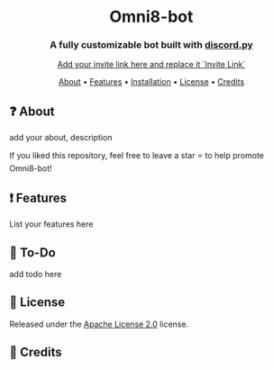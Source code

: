 <h1 align="center">
  <br>
  Omni8-bot
  <br>
</h1>

<h3 align=center>A fully customizable bot built with <a href=https://pypi.org/project/discord.py/>discord.py</a></h3>


<div align=center>
  <a href="#">Add your invite link here and replace it `Invite Link`</a>
</div>

<p align="center">
  <a href="#about">About</a>
  •
  <a href="#Features">Features</a>
  •
  <a href="#installation">Installation</a>
  •
  <a href="#license">License</a>
  •
  <a href="#credits">Credits</a>
</p>

## ❓ About

add your about, description

If you liked this repository, feel free to leave a star ⭐ to help promote Omni8-bot!

## ❗ Features

List your features here


## 📝 To-Do

add todo here

## 📖 License

Released under the [Apache License 2.0](https://github.com/BigDaddy058/Omni8-Bot/blob/main/LICENSE) license.

## 📜 Credits
